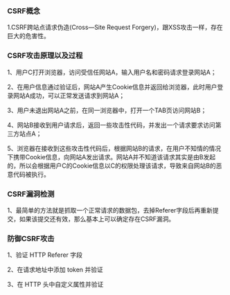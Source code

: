 ### CSRF概念

1.CSRF跨站点请求伪造(Cross—Site Request Forgery)，跟XSS攻击一样，存在巨大的危害性。

### CSRF攻击原理以及过程

1、用户C打开浏览器，访问受信任网站A，输入用户名和密码请求登录网站A；

2、在用户信息通过验证后，网站A产生Cookie信息并返回给浏览器，此时用户登录网站A成功，可以正常发送请求到网站A；

3、用户未退出网站A之前，在同一浏览器中，打开一个TAB页访问网站B；

4、网站B接收到用户请求后，返回一些攻击性代码，并发出一个请求要求访问第三方站点A；

5、浏览器在接收到这些攻击性代码后，根据网站B的请求，在用户不知情的情况下携带Cookie信息，向网站A发出请求。网站A并不知道该请求其实是由B发起的，所以会根据用户C的Cookie信息以C的权限处理该请求，导致来自网站B的恶意代码被执行。 


###  CSRF漏洞检测

1、最简单的方法就是抓取一个正常请求的数据包，去掉Referer字段后再重新提交，如果该提交还有效，那么基本上可以确定存在CSRF漏洞。


### 防御CSRF攻击

1、验证 HTTP Referer 字段

2、在请求地址中添加 token 并验证

3、在 HTTP 头中自定义属性并验证